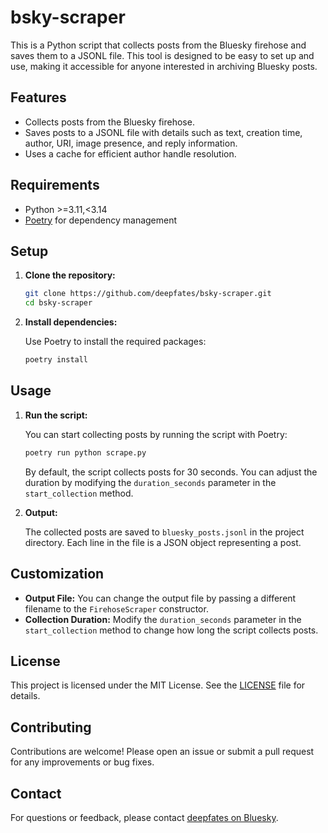 # bsky-scraper

This is a Python script that collects posts from the Bluesky firehose and saves them to a JSONL file. This tool is designed to be easy to set up and use, making it accessible for anyone interested in archiving Bluesky posts.

## Features

- Collects posts from the Bluesky firehose.
- Saves posts to a JSONL file with details such as text, creation time, author, URI, image presence, and reply information.
- Uses a cache for efficient author handle resolution.

## Requirements

- Python >=3.11,<3.14
- [Poetry](https://python-poetry.org/) for dependency management

## Setup

1. **Clone the repository:**

   ```bash
   git clone https://github.com/deepfates/bsky-scraper.git
   cd bsky-scraper
   ```

2. **Install dependencies:**

   Use Poetry to install the required packages:

   ```bash
   poetry install
   ```

## Usage

1. **Run the script:**

   You can start collecting posts by running the script with Poetry:

   ```bash
   poetry run python scrape.py
   ```

   By default, the script collects posts for 30 seconds. You can adjust the duration by modifying the `duration_seconds` parameter in the `start_collection` method.

2. **Output:**

   The collected posts are saved to `bluesky_posts.jsonl` in the project directory. Each line in the file is a JSON object representing a post.

## Customization

- **Output File:** You can change the output file by passing a different filename to the `FirehoseScraper` constructor.
- **Collection Duration:** Modify the `duration_seconds` parameter in the `start_collection` method to change how long the script collects posts.

## License

This project is licensed under the MIT License. See the [LICENSE](LICENSE) file for details.

## Contributing

Contributions are welcome! Please open an issue or submit a pull request for any improvements or bug fixes.

## Contact

For questions or feedback, please contact [deepfates on Bluesky](https://bsky.app/profile/deepfates.com.deepfates.com.deepfates.com.deepfates.com.deepfates.com).
